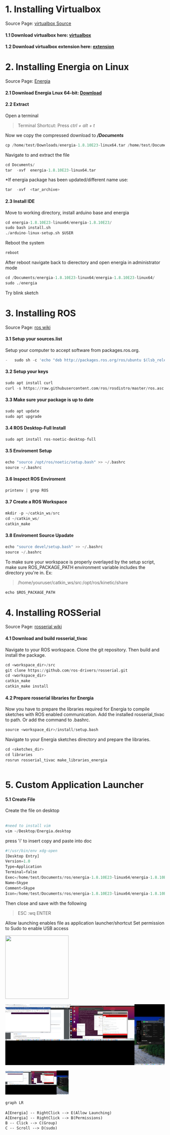 # 1. Installing Virtualbox
Source Page: [virtualbox Source](https://www.virtualbox.org/wiki/Downloads) 
#### 1.1 Download virtualbox here: [virtualbox](https://download.virtualbox.org/virtualbox/6.0.24/VirtualBox-6.0.24-139119-Win.exe)
#### 1.2 Download virtualbox extension here: [extension](https://download.virtualbox.org/virtualbox/6.0.24/Oracle_VM_VirtualBox_Extension_Pack-6.0.24.vbox-extpack)

# 2. Installing Energia on Linux
Source Page: [Energia](https://energia.nu/guide/install/linux/)
#### 2.1 Download Energia Lnux 64-bit: [Download](https://energia.nu/downloads/downloadv4.php?file=energia-1.8.10E23-linux64.tar.xz)
#### 2.2 Extract
Open a terminal
>Terminal Shortcut: Press *ctrl + alt + t*

Now we copy the compressed download to ***/Documents*** 
```python
cp /home/test/Downloads/energia-1.8.10E23-linux64.tar /home/test/Documents 
```
Navigate to and extract the file
```python
cd Documents/
tar  -xvf  energia-1.8.10E23-linux64.tar
```
*If energia package has been updated/different name use:  
```python
tar  -xvf  <tar_archive>
```
#### 2.3 Install IDE
Move to working directory, install arduino base and energia
```python
cd energia-1.8.10E23-linux64/energia-1.8.10E23/
sudo bash install.sh
./arduino-linux-setup.sh $USER
```
Reboot the system
```python
reboot
```
After reboot navigate back to dierectory and open energia in administrator mode
```python
cd /Documents/energia-1.8.10E23-linux64/energia-1.8.10E23-linux64/
sudo ./energia
```
Try blink sketch

# 3. Installing ROS
Source Page: [ros wiki](http://wiki.ros.org/noetic/Installation/Ubuntu)

#### 3.1 Setup your sources.list
Setup your computer to accept software from packages.ros.org.
```python
-   sudo sh -c 'echo "deb http://packages.ros.org/ros/ubuntu $(lsb_release -sc) main" > /etc/apt/sources.list.d/ros-latest.list'
```
#### 3.2 Setup your keys
```python
sudo apt install curl
curl -s https://raw.githubusercontent.com/ros/rosdistro/master/ros.asc | sudo apt-key add -
```
#### 3.3 Make sure your package is up to date
```python
sudo apt update
sudo apt upgrade
```
#### 3.4 ROS Desktop-Full Install
```python
sudo apt install ros-noetic-desktop-full
```
#### 3.5 Enviroment Setup
```python
echo "source /opt/ros/noetic/setup.bash" >> ~/.bashrc
source ~/.bashrc
```
#### 3.6 Inspect ROS Enviroment 
```python
printenv | grep ROS
```
#### 3.7 Create a ROS Workspace
```python
mkdir -p ~/catkin_ws/src
cd ~/catkin_ws/
catkin_make
```

#### 3.8 Enviroment Source Upadate
```python
echo "source devel/setup.bash" >> ~/.bashrc
source ~/.bashrc
```
To make sure your workspace is properly overlayed by the setup script, make sure ROS_PACKAGE_PATH environment variable includes the directory you're in.
Ex: 
>/home/youruser/catkin_ws/src:/opt/ros/kinetic/share
```python
echo $ROS_PACKAGE_PATH
```



# 4. Installing ROSSerial
Source Page: [rosserial wiki](http://wiki.ros.org/rosserial_tivac/Tutorials/Energia%20Setup)
#### 4.1  Download and build rosserial_tivac
Navigate to your ROS workspace. Clone the git repository. Then build and install the package.
```python
cd <workspace_dir>/src
git clone https://github.com/ros-drivers/rosserial.git
cd <workspace_dir>
catkin_make
catkin_make install
```
#### 4.2  Prepare rosserial libraries for Energia
Now you have to prepare the libraries required for Energia to compile sketches with ROS enabled communication.
Add the installed rosserial_tivac to path. Or add the command to .bashrc.
```python
source <workspace_dir>/install/setup.bash
```
Navigate to your Energia sketches directory and prepare the libraries.
```python
cd <sketches_dir>
cd libraries
rosrun rosserial_tivac make_libraries_energia
```


```python

```
# 5. Custom Application Launcher
#### 5.1 Create File
Create the file on desktop
```python

#need to install vim
vim ~/Desktop/Energia.desktop
```
press 'i' to insert
copy and paste into doc
```python
#!/usr/bin/env xdg-open
[Desktop Entry]
Version=1.0
Type=Application
Terminal=false
Exec=/home/test/Documents/ros/energia-1.8.10E23-linux64/energia-1.8.10E23/energia
Name=Skype
Comment=Skype
Icon=/home/test/Documents/ros/energia-1.8.10E23-linux64/energia-1.8.10E23/lib/arduino.png
```
Then close and save with the following
>ESC :wq ENTER

Allow launching enables file as application launcher/shortcut
Set permission to Sudo to enable USB access

<img src="[http://....jpg](https://github.com/JS-CTRL/Images/blob/main/Images/1.png?raw=true)" width="200" height="200" />

![pic](https://github.com/JS-CTRL/Images/blob/main/Images/1.png?raw=true)

<img src="https://github.com/JS-CTRL/Images/blob/main/Images/1.png?raw=true" alt="drawing" style="width:200px;"/>

```mermaid
graph LR

A[Energia] -- RightClick --> E(Allow Launching)
A[Energia] -- RightClick --> B(Permissions)
B -- Click --> C(Group)
C -- Scroll --> D(sudo)

```
